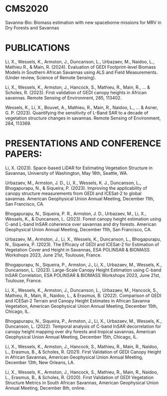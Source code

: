 # CMS2020
Savanna-Bio: Biomass estimation with new spaceborne missions for MRV in Dry Forests and Savannas

# PUBLICATIONS

Li, X., Wessels, K., Armston, J., Duncanson, L., Urbazaev, M., Naidoo, L., Mathieu R., & Main, R. (2024). Evaluation of GEDI Footprint-level Biomass Models in Southern African Savannas using ALS and Field Measurements. (Under review, Science of Remote Sensing).

Li, X., Wessels, K., Armston, J., Hancock, S., Mathieu, R., Main, R., ... & Scholes, R. (2023). First validation of GEDI canopy heights in African savannas. Remote Sensing of Environment, 285, 113402.

Wessels, K., Li, X., Bouvet, A., Mathieu, R., Main, R., Naidoo, L., ... & Asner, G. P. (2023). Quantifying the sensitivity of L-Band SAR to a decade of vegetation structure changes in savannas. Remote Sensing of Environment, 284, 113369.

# PRESENTATIONS AND CONFERENCE PAPERS:

Li, X. (2023). Space-based LiDAR for Estimating Vegetation Structure in Savannas, University of Washington, May 18th, Seattle, WA.

Urbazaev, M., Armston, J. D., Li, X., Wessels, K. J., Duncanson, L., Bhogapurapu, N., & Siqueira, P. (2023). Improving the applicability of canopy structure measurements from GEDI and ICESat-2 to global savannas. American Geophysical Union Annual Meeting, December 11th, San Francisco, CA.

Bhogapurapu, N., Siqueira, P. R., Armston, J. D., Urbazaev, M., Li, X., Wessels, K., & Duncanson, L. (2023). Forest canopy height estimation using C-and L-band InSAR coherence over savannas and dry forests. American Geophysical Union Annual Meeting, December 11th, San Francisco, CA.

Urbazaev, M., Armston, J., Li, X., Wessels, K., Duncanson, L., Bhogapurapu, N., Siqueira, P. (2023). The Efficacy of GEDI and ICESat-2 for Estimation of Vegetation Cover and Height in Savannas, ESA POLINSAR & BIOMASS Workshops 2023, June 21st, Toulouse, France.

Bhogapurapu, N., Siqueira, P., Armston, J., Li, X., Urbazaev, M., Wessels, K., Duncanson, L. (2023). Large-Scale Canopy Height Estimation using C-band InSAR Correlation, ESA POLINSAR & BIOMASS Workshops 2023, June 21st, Toulouse, France.

Li, X., Wessels, K., Armston, J., Duncanson, L., Urbazaev, M., Hancock, S., Mathieu, R., Main, R., Naidoo, L., & Erasmus, B. (2022). Comparison of GEDI and ICESat-2 Terrain and Canopy Height Estimates in African Savanna Vegetation, American Geophysical Union Annual Meeting, December 15th, Chicago, IL.

Bhogapurapu, N., Siqueira, P., Armston, J., Li, X., Urbazaev, M., Wessels, K., Duncanson, L. (2022). Temporal analysis of C-band InSAR decorrelation for canopy height mapping over dry forests and tropical savannas, American Geophysical Union Annual Meeting, December 15th, Chicago, IL.

Li, X., Wessels, K., Armston, J., Hancock, S., Mathieu, R., Main, R., Naidoo, L., Erasmus, B., & Scholes, R. (2021). First Validation of GEDI Canopy Height in African Savannas, American Geophysical Union Annual Meeting, December 13th, New Orleans, LA.

Li, X., Wessels, K., Armston, J., Hancock, S., Mathieu, R., Main, R., Naidoo, L., Erasmus, B., & Scholes, R. (2020). First Validation of GEDI Vegetation Structure Metrics in South African Savannas, American Geophysical Union Annual Meeting, December 8th, online.
